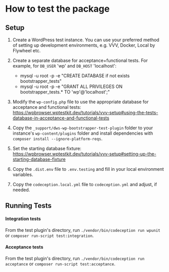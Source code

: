 # How to test the package

## Setup

1) Create a WordPress test instance. You can use your preferred method of setting up development environments, e.g. VVV, Docker, Local by Flywheel etc.
1) Create a separate database for acceptance+functional tests. For example, for `DB_USER` 'wp' and `DB_HOST` 'localhost':

   * mysql -u root -p -e "CREATE DATABASE if not exists bootstrapper_tests"
   * mysql -u root -p -e "GRANT ALL PRIVILEGES ON bootstrapper_tests.* TO 'wp'@'localhost';"
   
1) Modify the `wp-config.php` file to use the appropriate database for acceptance and functional tests: https://wpbrowser.wptestkit.dev/tutorials/vvv-setup#using-the-tests-database-in-acceptance-and-functional-tests
1) Copy the `_support/dws-wp-bootstrapper-test-plugin` folder to your instance's `wp-content/plugins` folder and install dependencies with `composer install --ignore-platform-reqs`.
1) Set the starting database fixture: https://wpbrowser.wptestkit.dev/tutorials/vvv-setup#setting-up-the-starting-database-fixture
1) Copy the `.dist.env` file to `.env.testing` and fill in your local environment variables.
1) Copy the `codeception.local.yml` file to `codeception.yml` and adjust, if needed.


## Running Tests

#### Integration tests

From the test plugin's directory, run `./vendor/bin/codeception run wpunit` or `composer run-script test:integration`.

#### Acceptance tests

From the test plugin's directory, run `./vendor/bin/codeception run acceptance` or `composer run-script test:acceptance`.
